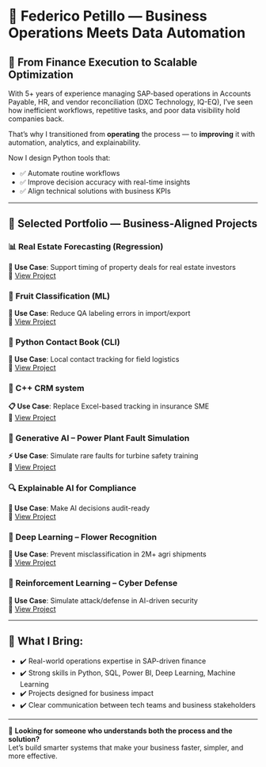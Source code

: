 # 👤 Federico Petillo — Business Operations Meets Data Automation

## 🎯 From Finance Execution to Scalable Optimization

With 5+ years of experience managing SAP-based operations in Accounts Payable, HR, and vendor reconciliation (DXC Technology, IQ-EQ), I’ve seen how inefficient workflows, repetitive tasks, and poor data visibility hold companies back.

That’s why I transitioned from **operating** the process — to **improving** it with automation, analytics, and explainability.

Now I design Python tools that:

- ✅ Automate routine workflows  
- ✅ Improve decision accuracy with real-time insights  
- ✅ Align technical solutions with business KPIs  

---

## 💼 Selected Portfolio — Business-Aligned Projects

### 📊 Real Estate Forecasting (Regression)  
**🏢 Use Case**: Support timing of property deals for real estate investors  
🔗 [View Project](https://github.com/xantes88/Portfolio/tree/main/Progetti%20Machine%20Learning/un%20modello%20di%20previsione%20del%20mercato%20immobiliare)

### 🍍 Fruit Classification (ML)  
**🍇 Use Case**: Reduce QA labeling errors in import/export   
🔗 [View Project](https://github.com/xantes88/Portfolio/tree/main/Progetti%20Machine%20Learning/classificazione%20frutti%20esotici)

### 🧾 Python Contact Book (CLI)  
**🚛 Use Case**: Local contact tracking for field logistics  
🔗 [View Project](https://github.com/xantes88/Portfolio/tree/main/progetto%20python)

### 📘 C++ CRM system 
**📋 Use Case**: Replace Excel-based tracking in insurance SME   
🔗 [View Project](https://github.com/xantes88/Portfolio/tree/main/progetto%20c%2B%2B)

### 🧪 Generative AI – Power Plant Fault Simulation  
**⚡ Use Case**: Simulate rare faults for turbine safety training  
🔗 [View Project](https://github.com/xantes88/Portfolio/tree/main/Generative%20AI/Data%20agumentation%20for%20power%20plant%20safety)

### 🔍 Explainable AI for Compliance  
**🏦 Use Case**: Make AI decisions audit-ready   
🔗 [View Project](https://github.com/xantes88/Portfolio/tree/main/Explainable%20AI)

### 🌼 Deep Learning – Flower Recognition  
**🚚 Use Case**: Prevent misclassification in 2M+ agri shipments  
🔗 [View Project](https://github.com/xantes88/Portfolio/tree/main/Deep%20Learning/Computer%20Vision)

### 🤖 Reinforcement Learning – Cyber Defense  
**🔐 Use Case**: Simulate attack/defense in AI-driven security  
🔗 [View Project](https://github.com/xantes88/Portfolio/tree/main/Reinforcement%20learning)

---

## 🧠 What I Bring:

- ✔️ Real-world operations expertise in SAP-driven finance  
- ✔️ Strong skills in Python, SQL, Power BI, Deep Learning, Machine Learning 
- ✔️ Projects designed for business impact 
- ✔️ Clear communication between tech teams and business stakeholders  

---

📩 **Looking for someone who understands both the process and the solution?**  
Let’s build smarter systems that make your business faster, simpler, and more effective.
